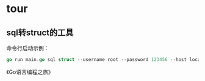 # tour
## sql转struct的工具
命令行启动示例：
```go
go run main.go sql struct --username root --password 123456 --host localhost --db=数据库名 --table "表名"
```

《Go语言编程之旅》
